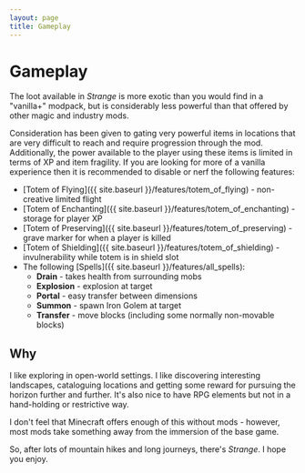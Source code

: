 ```yaml
---
layout: page
title: Gameplay
---
```


# Gameplay

The loot available in *Strange* is more exotic than you would find in a "vanilla+" modpack, but is considerably less powerful than that offered by other magic and industry mods.

Consideration has been given to gating very powerful items in locations that are very difficult to reach and require progression through the mod.
Additionally, the power available to the player using these items is limited in terms of XP and item fragility.
If you are looking for more of a vanilla experience then it is recommended to disable or nerf the following features:

* [Totem of Flying]({{ site.baseurl }}/features/totem_of_flying) - non-creative limited flight
* [Totem of Enchanting]({{ site.baseurl }}/features/totem_of_enchanting) - storage for player XP
* [Totem of Preserving]({{ site.baseurl }}/features/totem_of_preserving) - grave marker for when a player is killed
* [Totem of Shielding]({{ site.baseurl }}/features/totem_of_shielding) - invulnerability while totem is in shield slot
* The following [Spells]({{ site.baseurl }}/features/all_spells):
    * **Drain** - takes health from surrounding mobs
    * **Explosion** - explosion at target
    * **Portal** - easy transfer between dimensions
    * **Summon** - spawn Iron Golem at target
    * **Transfer** - move blocks (including some normally non-movable blocks)

## Why

I like exploring in open-world settings.  I like discovering interesting landscapes, cataloguing locations and getting some reward for pursuing the horizon further and further.  It's also nice to have RPG elements but not in a hand-holding or restrictive way.

I don't feel that Minecraft offers enough of this without mods - however, most mods take something away from the immersion of the base game.

So, after lots of mountain hikes and long journeys, there's *Strange*.  I hope you enjoy.